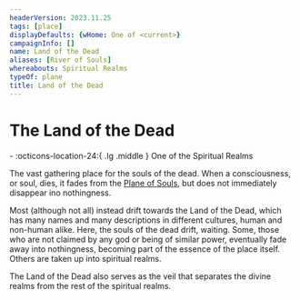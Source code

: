 ```yaml
---
headerVersion: 2023.11.25
tags: [place]
displayDefaults: {wHome: One of <current>}
campaignInfo: []
name: Land of the Dead
aliases: [River of Souls]
whereabouts: Spiritual Realms
typeOf: plane
title: Land of the Dead
---
```

# The Land of the Dead
<div class="grid cards ext-narrow-margin ext-one-column" markdown>
-    :octicons-location-24:{ .lg .middle } One of the Spiritual Realms  
</div>


The vast gathering place for the souls of the dead. When a consciousness, or soul, dies, it fades from the [Plane of Souls](<../plane-of-souls.md>), but does not immediately disappear ino nothingness. 

Most (although not all) instead drift towards the Land of the Dead, which has many names and many descriptions in different cultures, human and non-human alike. Here, the souls of the dead drift, waiting. Some, those who are not claimed by any god or being of similar power, eventually fade away into nothingness, becoming part of the essence of the place itself. Others are taken up into spiritual realms.

The Land of the Dead also serves as the veil that separates the divine realms from the rest of the spiritual realms.

